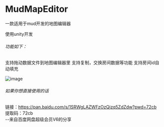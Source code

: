 # MudMapEditor
一款适用于mud开发的地图编辑器

使用unity开发

###### 功能如下：

支持拖动数据文件到地图编辑器里
支持复制，交换房间数据等功能
支持房间id自动填充

![image](https://github.com/liyu1525/MudMapEditor/blob/master/Image/1.png)

###### 如果你想直接使用的话

链接：https://pan.baidu.com/s/1SRWgLAZWFzOzQjzq5ZdZdw?pwd=72cb  
提取码：72cb  
--来自百度网盘超级会员V6的分享
